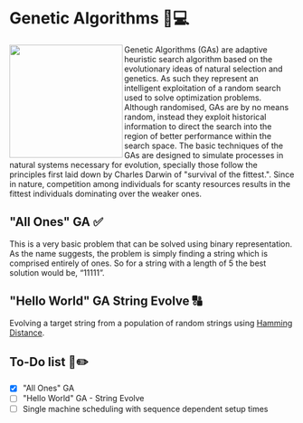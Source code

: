 # Genetic Algorithms :microscope::computer:
<img align="left" width="200" height="200" src="https://images.theconversation.com/files/125408/original/image-20160606-13045-ea307k.jpg?ixlib=rb-1.1.0&q=45&auto=format&w=926&fit=clip">
Genetic Algorithms (GAs) are adaptive heuristic search algorithm based on the evolutionary ideas of natural selection and genetics. As such they represent an intelligent exploitation of a random search used to solve optimization problems. Although randomised, GAs are by no means random, instead they exploit historical information to direct the search into the region of better performance within the search space. The basic techniques of the GAs are designed to simulate processes in natural systems necessary for evolution, specially those follow the principles first laid down by Charles Darwin of "survival of the fittest.". Since in nature, competition among individuals for scanty resources results in the fittest individuals dominating over the weaker ones.

## "All Ones" GA :white_check_mark:
This is a very basic problem that can be solved using binary representation.
As the name suggests, the problem is simply finding a string which is comprised entirely of ones.
So for a string with a length of 5 the best solution would be, “11111”.

## "Hello World" GA String Evolve :capital_abcd:
Evolving a target string from a population of random strings using [Hamming Distance](https://en.wikipedia.org/wiki/Hamming_distance).

## To-Do list :scroll::pencil2:
- [x] "All Ones" GA
- [ ] "Hello World" GA - String Evolve
- [ ] Single machine scheduling with sequence dependent setup times
